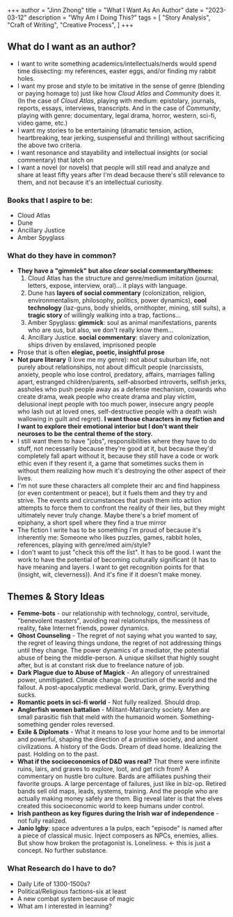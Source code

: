 +++
author = "Jinn Zhong"
title = "What I Want As An Author"
date = "2023-03-12"
description = "Why Am I Doing This?"
tags = [
    "Story Analysis",
    "Craft of Writing",
    "Creative Process",
]
+++

## What do I want as an author?
* I want to write something academics/intellectuals/nerds would spend time dissecting: my references, easter eggs, and/or finding my rabbit holes.
* I want my prose and style to be imitative in the sense of genre (blending or paying homage to) just like how *Cloud Atlas* and *Community* does it. (In the case of *Cloud Atlas*, playing with medium: epistolary, journals, reports, essays, interviews, transcripts. And in the case of *Community*, playing with genre: documentary, legal drama, horror, western, sci-fi, video game, etc.)
* I want my stories to be entertaining (dramatic tension, action, heartbreaking, tear jerking, suspenseful and thrilling) without sacrificing the above two criteria.
* I want resonance and stayability and intellectual insights (or social commentary) that latch on
* I want a novel (or novels) that people will still read and analyze and share at least fifty years after I'm dead because there's still relevance to them, and not because it's an intellectual curiosity. 

### Books that I aspire to be:
* Cloud Atlas
* Dune
* Ancillary Justice
* Amber Spyglass 

### What do they have in common?
* **They have a "gimmick" but also *clear* social commentary/themes:**
  1. Cloud Atlas has the structure and genre/medium imitation (journal, letters, expose, interview, oral)... it plays with language. 
  2. Dune has **layers of social commentary** (colonization, religion, environmentalism, philosophy, politics, power dynamics), **cool technology** (laz-guns, body shields, ornithopter, mining, still suits), a **tragic story** of willingly walking into a trap, factions... 
  3. Amber Spyglass: **gimmick**: soul as animal manifestations, parents who are sus, but also, we don't really know them... 
  4. Ancillary Justice. **social commentary**: slavery and colonization, ships driven by enslaved, imprisoned people
* Prose that is often **elegiac, poetic, insightful prose**
* **Not pure literary** (I love me my genre): not about suburban life, not purely about relationships, not about difficult people (narcissists, anxiety, people who lose control, predatory, affairs, marriages falling apart, estranged children/parents, self-absorbed introverts, selfish jerks, assholes who push people away as a defense mechanism, cowards who create drama, weak people who create drama and play victim, delusional inept people with too much power, insecure angry people who lash out at loved ones, self-destructive people with a death wish wallowing in guilt and regret). **I want those characters in my fiction and I want to explore their emotional interior but I don't want their neuroses to be the central theme of the story.**
* I still want them to have "jobs", responsibilities where they have to do stuff, not necessarily because they're good at it, but because they'd completely fall apart without it, because they still have a code or work ethic even if they resent it, a game that sometimes sucks them in without them realizing how much it's destroying the other aspect of their lives.
* I'm not sure these characters all complete their arc and find happiness (or even contentment or peace), but it fuels them and they try and strive. The events and circumstances that push them into action attempts to force them to confront the reality of their lies, but they might ultimately never truly change. Maybe there's a brief moment of epiphany, a short spell where they find a true mirror
* The fiction I write has to be something I'm proud of because it's inherently me: Someone who likes puzzles, games, rabbit holes, references, playing with genre/med aim/style?
* I don't want to just "check this off the list". It has to be good. I want the work to have the potential of becoming culturally significant (it has to have meaning and layers. I want to get recognition points for that (insight, wit, cleverness)). And it's fine if it doesn't make money.

## Themes & Story Ideas
* **Femme-bots** - our relationship with technology, control, servitude, "benevolent masters", avoiding real relationships, the messiness of reality, fake Internet friends, power dynamics.
* **Ghost Counseling** - The regret of not saying what you wanted to say, the regret of leaving things undone, the regret of not addressing things until they change. The power dynamics of a mediator, the potential abuse of being the middle-person. A unique skillset that highly sought after, but is at constant risk due to freelance nature of job.
* **Dark Plague due to Abuse of Magick** - An allegory of unrestrained power, unmitigated. Climate change. Destruction of the world and the fallout. A post-apocalyptic medieval world. Dark, grimy. Everything sucks.
* **Romantic poets in sci-fi world** - Not fully realized. Should drop.
* **Anglerfish women battalion** - Militant-Matriarchy society. Men are small parasitic fish that meld with the humanoid women. Something-something gender roles reversed.
* **Exile & Diplomats** - What it means to lose your home and to be immortal and powerful, shaping the direction of a primitive society, and ancient civilizations. A history of the Gods. Dream of dead home. Idealizing the past. Holding on to the past.
* **What if the socioeconomics of D&D was real?** That there were infinite ruins, lairs, and graves to explore, loot, and get rich from? A commentary on hustle bro culture. Bards are affiliates pushing their favorite groups. A large percentage of failures, just like in biz-op. Retired bands sell old maps, leads, systems, training. And the people who are actually making money safely are them. Big reveal later is that the elves created this socioeconomic world to keep humans under control.
* **Irish pantheon as key figures during the Irish war of independence** - not fully realized. 
* **Janio Igby**: space adventures a la pulps, each "episode" is named after a piece of classical music. Inject composers as NPCs, enemies, allies. But show how broken the protagonist is. Loneliness. <- this is just a concept. No further substance.

### What Research do I have to do?
* Daily Life of 1300-1500s?
* Political/Religious factions-six at least
* A new combat system because of magic 
* What am I interested in learning?
